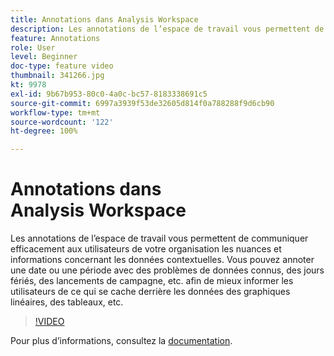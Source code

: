 ```yaml
---
title: Annotations dans Analysis Workspace
description: Les annotations de l’espace de travail vous permettent de communiquer efficacement aux utilisateurs de votre organisation les nuances et informations concernant les données contextuelles. Vous pouvez annoter une date ou une période avec des problèmes de données connus, des jours fériés, des lancements de campagne, etc. afin de mieux informer les utilisateurs de ce qui se cache derrière les données des graphiques linéaires, des tableaux, etc.
feature: Annotations
role: User
level: Beginner
doc-type: feature video
thumbnail: 341266.jpg
kt: 9978
exl-id: 9b67b953-80c0-4a0c-bc57-8183338691c5
source-git-commit: 6997a3939f53de32605d814f0a788288f9d6cb90
workflow-type: tm+mt
source-wordcount: '122'
ht-degree: 100%

---
```


# Annotations dans Analysis Workspace

Les annotations de l’espace de travail vous permettent de communiquer efficacement aux utilisateurs de votre organisation les nuances et informations concernant les données contextuelles. Vous pouvez annoter une date ou une période avec des problèmes de données connus, des jours fériés, des lancements de campagne, etc. afin de mieux informer les utilisateurs de ce qui se cache derrière les données des graphiques linéaires, des tableaux, etc.

>[!VIDEO](https://video.tv.adobe.com/v/344390/?quality=12&learn=on&captions=fre_fr)

Pour plus dʼinformations, consultez la [documentation](https://experienceleague.adobe.com/docs/analytics/analyze/analysis-workspace/components/annotations/overview.html?lang=fr).
